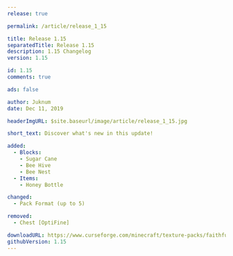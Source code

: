 ```yaml
---
release: true

permalink: /article/release_1_15

title: Release 1.15
separatedTitle: Release 1.15
description: 1.15 Changelog
version: 1.15

id: 1.15
comments: true

ads: false

author: Juknum
date: Dec 11, 2019

headerImgURL: $site.baseurl/image/article/release_1_15.jpg

short_text: Discover what's new in this update!

added:
  - Blocks:
    - Sugar Cane
    - Bee Hive
    - Bee Nest
  - Items:
    - Honey Bottle

changed:
  - Pack Format (up to 5)

removed:
  - Chest [OptiFine]

downloadURL: https://www.curseforge.com/minecraft/texture-packs/faithful-3d/files/2842038
githubVersion: 1.15
---
```


